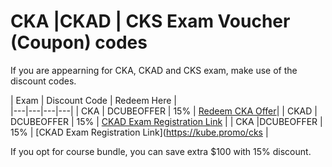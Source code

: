 # CKA |CKAD | CKS Exam Voucher (Coupon) codes

If you are appearning for CKA, CKAD and CKS exam, make use of the discount codes.

| Exam  | Discount Code   | Redeem Here  |   
|---|---|---|---|
| CKA   | DCUBEOFFER  | 15%  | [Redeem CKA Offer](https://kube.promo/cka)|
| CKAD  |  DCUBEOFFER | 15%  | [CKAD Exam Registration Link](https://kube.promo/ckad) |
| CKA  |DCUBEOFFER   |  15% |  [CKAD Exam Registration Link](https://kube.promo/cks |


If you opt for course bundle, you can save extra $100 with 15% discount.

